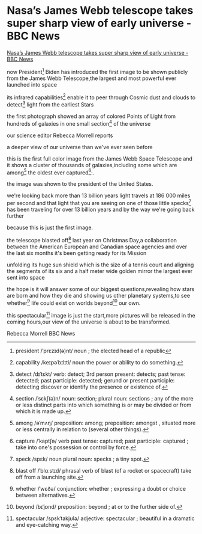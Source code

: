 # Nasa’s James Webb telescope takes super sharp view of early universe - BBC News

[Nasa’s James Webb telescope takes super sharp view of early universe - BBC News](https://www.youtube.com/watch?v=spoeRobCOZg)

now President[^president] Biden has introduced the first image to be shown publicly from the James Webb Telescope,the largest and most powerful ever launched into space
[^president]: president /ˈprɛzɪd(ə)nt/ noun ; the elected head of a republic

its infrared capabilities[^capability] enable it to peer through Cosmic dust and clouds to detect[^detect] light from the earliest Stars 
[^capability]: capability /keɪpəˈbɪlɪti/ noun the power or ability to do something.
[^detect]: detect /dɪˈtɛkt/ verb: detect; 3rd person present: detects; past tense: detected; past participle: detected; gerund or present participle: detecting
discover or identify the presence or existence of.

the first photograph showed an array of colored Points of Light from hundreds of galaxies in one small section[^section] of the universe 
[^section]: section /ˈsɛkʃ(ə)n/ noun: section; plural noun: sections ; any of the more or less distinct parts into which something is or may be divided or from which it is made up.

our science editor Rebecca Morrell reports
 
a deeper view of our universe than we've ever seen before 

this is the first full color image from the James Webb Space Telescope and it shows a cluster of thousands of galaxies,including some which are among[^among] the oldest ever captured[^capture]:.
[^among]: among /əˈmʌŋ/ preposition: among; preposition: amongst , situated more or less centrally in relation to (several other things).
[^capture]: capture /ˈkaptʃə/ verb past tense: captured; past participle: captured ; take into one's possession or control by force.

the image was shown to the president of the United States.

we're looking back more than 13 billion years light travels at 186 000 miles per second and that light that you are seeing on one of those little specks[^speck] has been traveling for over 13 billion years and by the way we're going back further
[^speck]: speck /spɛk/ noun plural noun: specks ; a tiny spot.

because this is just the first image.

the telescope blasted off[^blasted-off] last year on Christmas Day,a collaboration between the American European and Canadian space agencies and over the last six months it's been getting ready for its Mission
[^blasted-off]: blast off /ˈblɑːstɪd/ phrasal verb of blast (of a rocket or spacecraft) take off from a launching site.

unfolding its huge sun shield which is the size of a tennis court and aligning the segments of its six and a half meter wide golden mirror the largest ever sent into space

the hope is it will answer some of our biggest questions,revealing how stars are born and how they die and showing us other planetary systems,to see whether[^whether] life could exist on worlds beyond[^beyond] our own.
[^whether]: whether /ˈwɛðə/ conjunction: whether ; expressing a doubt or choice between alternatives.
[^beyond]: beyond /bɪˈjɒnd/ preposition: beyond ; at or to the further side of.

this spectacular[^spectacular] image is just the start,more pictures will be released in the coming hours,our view of the universe is about to be transformed.
[^spectacular]: spectacular /spɛkˈtakjʊlə/ adjective: spectacular ; beautiful in a dramatic and eye-catching way.

Rebecca Morrell BBC News

